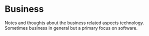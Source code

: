 # Business

Notes and thoughts about the business related aspects technology. Sometimes business in general but a primary focus on software. 